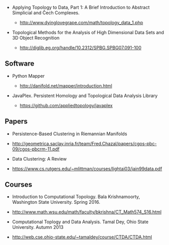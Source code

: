 * Applying Topology to Data, Part 1: A Brief Introduction to Abstract Simplicial and Čech Complexes.
  * http://www.dyinglovegrape.com/math/topology_data_1.php

* Topological Methods for the Analysis of High Dimensional Data Sets and 3D Object Recognition
  * http://diglib.eg.org/handle/10.2312/SPBG.SPBG07.091-100


## Software

* Python Mapper
  * http://danifold.net/mapper/introduction.html

* JavaPlex. Persistent Homology and Topological Data Analysis Library
  * https://github.com/appliedtopology/javaplex
 

## Papers

* Persistence-Based Clustering in Riemannian Manifolds
 * http://geometrica.saclay.inria.fr/team/Fred.Chazal/papers/cgos-pbc-09/cgos-pbcrm-11.pdf
 
* Data Clustering: A Review
 * https://www.cs.rutgers.edu/~mlittman/courses/lightai03/jain99data.pdf


## Courses

* Introduction to Computational Topology. Bala Krishnamoorty, Washington State University. Spring 2016.
 * http://www.math.wsu.edu/math/faculty/bkrishna/CT_Math574_S16.html
 
* Computational Toplogy and Data Analysis. Tamal Dey, Ohio State University. Autumn 2013
 * http://web.cse.ohio-state.edu/~tamaldey/course/CTDA/CTDA.html
